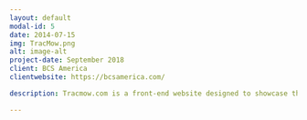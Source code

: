 ```yaml
---
layout: default
modal-id: 5
date: 2014-07-15
img: TracMow.png
alt: image-alt
project-date: September 2018
client: BCS America
clientwebsite: https://bcsamerica.com/

description: Tracmow.com is a front-end website designed to showcase the Ambrogio Robot for BCS America. The TracMow Robot is a remote controlled robot designed to mow large areas from a distance, one example of the many uses for this robot is mowing in between crops. This website was created using HTML/CSS/JavaScript, it was designed in order to showcase the robot for an event. In the future I will be reworking the entire website in to a full stack website, the features I will be adding include a video hosting page and a dealer locator. Please visit www.tracmow.com if you are interested in seeing the website.

---
```

